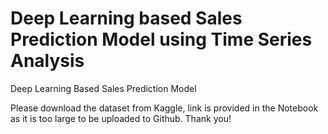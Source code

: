# Deep Learning based Sales Prediction Model using Time Series Analysis
Deep Learning Based Sales Prediction Model

Please download the dataset from Kaggle, link is provided in the Notebook as it is too large to be uploaded to Github. Thank you!

